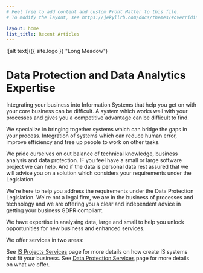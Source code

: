 ```yaml
---
# Feel free to add content and custom Front Matter to this file.
# To modify the layout, see https://jekyllrb.com/docs/themes/#overriding-theme-defaults

layout: home
list_title: Recent Articles
---
```

![alt text]({{ site.logo }} "Long Meadow")
# Data Protection and Data Analytics Expertise

Integrating your business into Information Systems that help you get on with your core business can be difficult. A system which works well with your processes and gives you a competitive advantage can be difficult to find.

We specialize in bringing together systems which can bridge the gaps in your process. Integration of systems which can reduce human error, improve efficiency and free up people to work on other tasks.

We pride ourselves on out balance of technical knowledge, business analysis and data protection. IF you feel have a small or large software project we can help. And if the data is personal data rest assured that we will advise you on a solution which considers your requirements under the Legislation.

We're here to help you address the requirements under the Data Protection Legislation. We're not a legal firm, we are in the business of processes and technology and we are offering you a clear and independent advice in getting your business GDPR compliant.

We have expertise in analysing data, large and small to help you unlock opportunities for new business and enhanced services.

We offer services in two areas:

See [IS Projects Services](../sprojects/) page for more details on how create IS systems that fit your business.
See [Data Protection Services](../dataprotection/) page for more details on what we offer.

